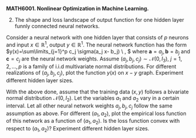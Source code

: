 <b>MATH6001. Nonlinear Optimization in Machine Learning.</b>

2. The shape and loss landscape of output function for one hidden layer funnly connected neural networks.

Consider a neural network with one hidden layer that consists of $p$ neurons and input $x\in \mathbb{R}^1$, output $y\in \mathbb{R}^1$. The neural network function has the form 
$y(x)=\sum\limits_{j=1}^p c_j \sigma(a_j x- b_j) \ , $
where $\mathbf{a}=a_j, \mathbf{b}=b_j$ and $\mathbf{c}=c_j$ are the neural network weights. Assume $(a_j, b_j, c_j)\sim \mathcal{N}(0, I_3)$, $j=1,2,…,p$ is a family of i.i.d multivariate normal distributions. For different realizations of $(a_j, b_j, c_j)$, plot the function $y(x)$ on $x-y$ graph. Experiment different hidden layer sizes.

With the above done, assume that the training data $(x, y)$ follows a bivariate normal distribution $\mathcal{N}(0, I_2)$. Let the variables $a_1$ and $a_2$ vary in a certain interval. Let all other neural network weights $a_j, b_j, c_j$ follow the same assumption as above. For different $(a_1, a_2)$, plot the empirical loss function of this network as a function of $(a_1, a_2)$. Is the loss function convex with respect to $(a_1, a_2)$? Experiment different hidden layer sizes.
